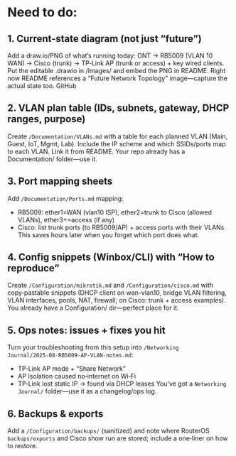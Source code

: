 # Need to do:
## 1. Current-state diagram (not just “future”)
Add a draw.io/PNG of what’s running today: ONT → RB5009 (VLAN 10 WAN) → Cisco (trunk) → TP‑Link AP (trunk or access) + key wired clients. Put the editable .drawio in /Images/ and embed the PNG in README. Right now README references a “Future Network Topology” image—capture the actual state too. 
GitHub

## 2. VLAN plan table (IDs, subnets, gateway, DHCP ranges, purpose)
Create `/Documentation/VLANs.md` with a table for each planned VLAN (Main, Guest, IoT, Mgmt, Lab). Include the IP scheme and which SSIDs/ports map to each VLAN. Link it from README. Your repo already has a Documentation/ folder—use it.

## 3. Port mapping sheets
Add `/Documentation/Ports.md` mapping:
- RB5009: ether1=WAN (vlan10 ISP), ether2=trunk to Cisco (allowed VLANs), ether3+=access (if any)
- Cisco: list trunk ports (to RB5009/AP) + access ports with their VLANs
This saves hours later when you forget which port does what.

## 4. Config snippets (Winbox/CLI) with “How to reproduce”
Create `/Configuration/mikrotik.md` and `/Configuration/cisco.md` with copy‑pastable snippets (DHCP client on wan-vlan10, bridge VLAN filtering, VLAN interfaces, pools, NAT, firewall; on Cisco: trunk + access examples). You already have a Configuration/ dir—perfect place for it. 

## 5. Ops notes: issues + fixes you hit
Turn your troubleshooting from this setup into `/Networking Journal/2025‑08‑RB5009‑AP‑VLAN‑notes.md`:
- TP‑Link AP mode + “Share Network”
- AP Isolation caused no‑internet on Wi‑Fi
- TP‑Link lost static IP → found via DHCP leases
You’ve got a `Networking Journal/` folder—use it as a changelog/ops log.

## 6. Backups & exports
Add a `/Configuration/backups/` (sanitized) and note where RouterOS `backups/exports` and Cisco show run are stored; include a one‑liner on how to restore.
